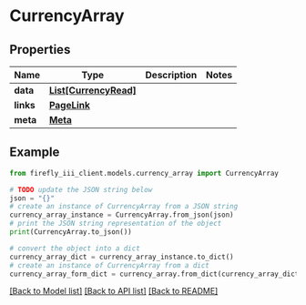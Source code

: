 # CurrencyArray


## Properties

Name | Type | Description | Notes
------------ | ------------- | ------------- | -------------
**data** | [**List[CurrencyRead]**](CurrencyRead.md) |  | 
**links** | [**PageLink**](PageLink.md) |  | 
**meta** | [**Meta**](Meta.md) |  | 

## Example

```python
from firefly_iii_client.models.currency_array import CurrencyArray

# TODO update the JSON string below
json = "{}"
# create an instance of CurrencyArray from a JSON string
currency_array_instance = CurrencyArray.from_json(json)
# print the JSON string representation of the object
print(CurrencyArray.to_json())

# convert the object into a dict
currency_array_dict = currency_array_instance.to_dict()
# create an instance of CurrencyArray from a dict
currency_array_form_dict = currency_array.from_dict(currency_array_dict)
```
[[Back to Model list]](../README.md#documentation-for-models) [[Back to API list]](../README.md#documentation-for-api-endpoints) [[Back to README]](../README.md)


